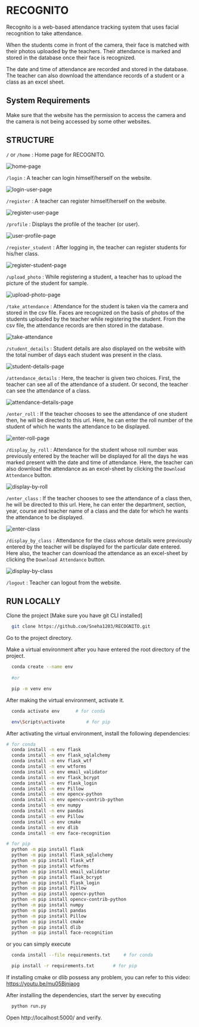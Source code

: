 # RECOGNITO
Recognito  is a web-based attendance tracking system that uses facial 
recognition to take attendance.

When the students come in front of the camera, their face is matched 
with their photos uploaded by the teachers. Their attendance is marked and 
stored in the database once their face is recognized.

The date and time of attendance are recorded and stored in the database.
The teacher can also download the attendance records of a student or a class as
an excel sheet.


## System Requirements
Make sure that the website has the permission to access the camera and the
camera is not being accessed by some other websites.



## STRUCTURE
`/` or `/home` : Home page for RECOGNITO.

![home-page](https://user-images.githubusercontent.com/78474043/170526300-6e87b063-5897-4417-a2bb-0f88c8feebbe.jpg)

`/login` : A teacher can login himself/herself on the website. 

![login-user-page](https://user-images.githubusercontent.com/78474043/170526593-cbb91784-3b3a-4106-82ec-e37931321005.jpg)

`/register` : A teacher can register himself/herself on the website. 

![register-user-page](https://user-images.githubusercontent.com/78474043/170526629-6c0dc881-e504-4625-84ad-18ed4ec231b3.jpg)

`/profile` : Displays the profile of the teacher (or user). 

![user-profile-page](https://user-images.githubusercontent.com/78474043/170526640-afe38d20-735f-47ca-acb5-9d93041f8875.jpg)

`/register_student` : After logging in, the teacher can register students 
for his/her class. 

![register-student-page](https://user-images.githubusercontent.com/78474043/170526628-c98d9b96-7bfc-489d-9916-6eaf6cf126a1.jpg)

`/upload_photo` : While registering a student, a teacher has to upload the 
picture of the student for sample. 

![upload-photo-page](https://user-images.githubusercontent.com/78474043/170526638-c53ab65d-fa07-4719-95c4-c08848b3461c.jpg)

`/take_attendance` : Attendance for the student is taken via the camera and 
stored in the csv file. Faces are recognized on the basis of photos of the 
students uploaded by the teacher while registering the student.
From the csv file, the attendance records are then stored in the database. 

![take-attendance](https://user-images.githubusercontent.com/78474043/170528435-fea4a48b-76ae-4d42-8fa5-2a009976fcc9.jpg)

`/student_details` : Student details are also displayed on the website with the 
total number of days each student was present in the class. 

![student-details-page](https://user-images.githubusercontent.com/78474043/170526633-f2bf41a6-8c62-420c-b3c4-52085726fa07.jpg)

`/attendance_details` : Here, the teacher is given two choices.
First, the teacher can see all of the attendance of a student.
Or second, the teacher can see the attendance of a class.

![attendance-details-page](https://user-images.githubusercontent.com/78474043/170526662-3db8b8a2-31ca-40e6-90cc-c5a6606d29b1.jpg)

`/enter_roll` : If the teacher chooses to see the attendance of one student then,
he will be directed to this url. Here, he can enter the roll number of the student
of which he wants the attendance to be displayed.

![enter-roll-page](https://user-images.githubusercontent.com/78474043/170526659-dbab8b5f-faf0-43ee-b2cd-34b45122c7e1.jpg)

`/display_by_roll` : Attendance for the student whose roll number was 
previously entered by the teacher will be displayed for all the days he was 
marked present with the date and time of attendance. 
Here, the teacher can also download the attendance as an excel-sheet by clicking
the `Download Attendance` button.

![display-by-roll](https://user-images.githubusercontent.com/78474043/170526653-fad651ba-8d18-47d6-9e76-ef9b6d3f6385.jpg)

`/enter_class` : If the teacher chooses to see the attendance of a class then,
he will be directed to this url. Here, he can enter the department, section, year,
course and teacher name of a class and the date for which he wants the 
attendance to be displayed.

![enter-class](https://user-images.githubusercontent.com/78474043/170526657-3be6d405-0dc1-41a2-a82b-26a917a3202b.jpg)

`/display_by_class` : Attendance for the class whose details were previously 
entered by the teacher will be displayed for the particular date entered.
Here also, the teacher can download the attendance as an excel-sheet by clicking
the `Download Attendance` button. 

![display-by-class](https://user-images.githubusercontent.com/78474043/170526666-c2f4853f-e16b-440f-94b5-c2c882324447.jpg)

`/logout` : Teacher can logout from the website.



## RUN LOCALLY 

Clone the project [Make sure you have git CLI installed]

```bash
  git clone https://github.com/Sneha1203/RECOGNITO.git
```

Go to the project directory.

Make a virtual environment after you have entered the root directory of the project.
```bash
  conda create --name env
  
  #or

  pip -m venv env
```

After making the virtual environment, activate it.
```bash
  conda activate env      # for conda

  env\Scripts\activate        # for pip
```

After activating the virtual environment, install the following dependencies:
```bash
# for conda
  conda install -n env flask
  conda install -n env flask_sqlalchemy
  conda install -n env flask_wtf
  conda install -n env wtforms
  conda install -n env email_validator
  conda install -n env flask_bcrypt
  conda install -n env flask_login
  conda install -n env Pillow
  conda install -n env opencv-python
  conda install -n env opencv-contrib-python
  conda install -n env numpy 
  conda install -n env pandas
  conda install -n env Pillow
  conda install -n env cmake
  conda install -n env dlib
  conda install -n env face-recognition

# for pip
  python -m pip install flask
  python -m pip install flask_sqlalchemy
  python -m pip install flask_wtf
  python -m pip install wtforms
  python -m pip install email_validator
  python -m pip install flask_bcrypt
  python -m pip install flask_login
  python -m pip install Pillow
  python -m pip install opencv-python
  python -m pip install opencv-contrib-python
  python -m pip install numpy 
  python -m pip install pandas
  python -m pip install Pillow
  python -m pip install cmake
  python -m pip install dlib
  python -m pip install face-recognition

```
or you can simply execute

```bash
  conda install --file requirements.txt     # for conda

  pip install -r requirements.txt       # for pip
```

If installing cmake or dlib possess any problem, you can refer to this video:
https://youtu.be/mu05Bjniaog


After installing the dependencies, start the server by executing
```bash
  python run.py
```

Open http://localhost:5000/ and verify.